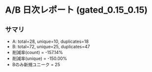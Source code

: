 # A/B 日次レポート (gated_0.15_0.15)

## サマリ
- A: total=28, unique=10, duplicates=18
- B: total=72, unique=25, duplicates=47
- 削減率(count) = -157.14%
- 削減率(unique) = -150.00%
- Bのみ新規ユニーク = 25